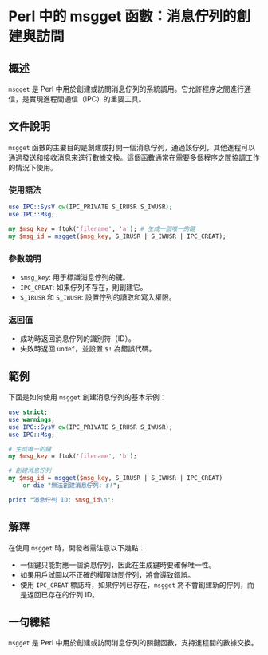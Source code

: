 <!--
Meta Description: # Perl 中的 msgget 函數：消息佇列的創建與訪問 ## 概述 `msgget` 是 Perl 中用於創建或訪問消息佇列的系統調用。它允許程序之間進行通信，是實現進程間通信（IPC）的重要工具。 ## 文件說明 `msgget` 函數的主要目的是創建或打開一個消息佇列，通過該佇列，其他進程...
Meta Keywords: msgget, use, perl, ipc, s_irusr
-->

# Perl 中的 msgget 函數：消息佇列的創建與訪問

## 概述
`msgget` 是 Perl 中用於創建或訪問消息佇列的系統調用。它允許程序之間進行通信，是實現進程間通信（IPC）的重要工具。

## 文件說明
`msgget` 函數的主要目的是創建或打開一個消息佇列，通過該佇列，其他進程可以通過發送和接收消息來進行數據交換。這個函數通常在需要多個程序之間協調工作的情況下使用。

### 使用語法
```perl
use IPC::SysV qw(IPC_PRIVATE S_IRUSR S_IWUSR);
use IPC::Msg;

my $msg_key = ftok('filename', 'a'); # 生成一個唯一的鍵
my $msg_id = msgget($msg_key, S_IRUSR | S_IWUSR | IPC_CREAT);
```

### 參數說明
- `$msg_key`: 用于標識消息佇列的鍵。
- `IPC_CREAT`: 如果佇列不存在，則創建它。
- `S_IRUSR` 和 `S_IWUSR`: 設置佇列的讀取和寫入權限。

### 返回值
- 成功時返回消息佇列的識別符（ID）。
- 失敗時返回 `undef`，並設置 `$!` 為錯誤代碼。

## 範例
下面是如何使用 `msgget` 創建消息佇列的基本示例：

```perl
use strict;
use warnings;
use IPC::SysV qw(IPC_PRIVATE S_IRUSR S_IWUSR);
use IPC::Msg;

# 生成唯一的鍵
my $msg_key = ftok('filename', 'b');

# 創建消息佇列
my $msg_id = msgget($msg_key, S_IRUSR | S_IWUSR | IPC_CREAT)
    or die "無法創建消息佇列: $!";

print "消息佇列 ID: $msg_id\n";
```

## 解釋
在使用 `msgget` 時，開發者需注意以下幾點：
- 一個鍵只能對應一個消息佇列，因此在生成鍵時要確保唯一性。
- 如果用戶試圖以不正確的權限訪問佇列，將會導致錯誤。
- 使用 `IPC_CREAT` 標誌時，如果佇列已存在，`msgget` 將不會創建新的佇列，而是返回已存在的佇列 ID。

## 一句總結
`msgget` 是 Perl 中用於創建或訪問消息佇列的關鍵函數，支持進程間的數據交換。
